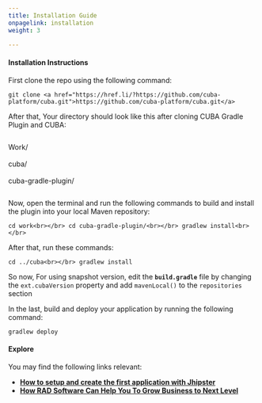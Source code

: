 ```yaml
---
title: Installation Guide
onpagelink: installation
weight: 3

---
```


#### **Installation Instructions**

First clone the repo using the following command:

 ```
 git clone <a href="https://href.li/?https://github.com/cuba-platform/cuba.git">https://github.com/cuba-platform/cuba.git</a>
```

After that, Your directory should look like this after cloning CUBA Gradle Plugin and CUBA:

 ```
```
 Work/<br></br>   cuba/<br></br>   cuba-gradle-plugin/   
``` 
```

Now, open the terminal and run the following commands to build and install the plugin into your local Maven repository:

 ```
 cd work<br></br> cd cuba-gradle-plugin/<br></br> gradlew install<br></br>
```

After that, run these commands:

 ```
 cd ../cuba<br></br> gradlew install
```

So now, For using snapshot version, edit the **`build.gradle`** file by changing the `ext.cubaVersion` property and add `mavenLocal()` to the `repositories` section

In the last, build and deploy your application by running the following command:

 ```
 gradlew deploy
```

####  

#### **Explore**

You may find the following links relevant:

- **[ How to setup and create the first application with Jhipster](https://blog.containerize.com/2020/10/28/how-to-setup-and-create-the-first-application-with-jhipster/)**
- **[ How RAD Software Can Help You To Grow Business to Next Level](https://blog.containerize.com/2020/10/23/how-rad-software-can-help-you-to-grow-business-to-next-level/)**
 
